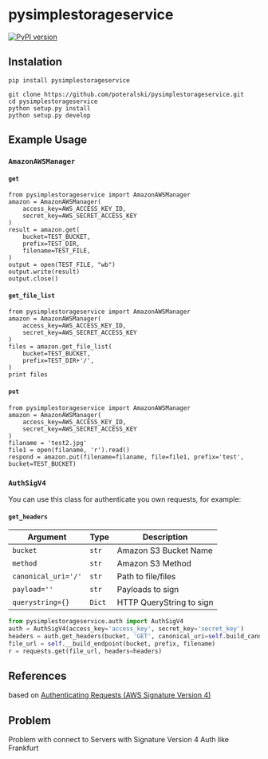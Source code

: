# pysimplestorageservice
[![PyPI version](https://badge.fury.io/py/pysimplestorageservice.svg)](https://badge.fury.io/py/pysimplestorageservice)
## Instalation
    pip install pysimplestorageservice

    git clone https://github.com/poteralski/pysimplestorageservice.git
    cd pysimplestorageservice
    python setup.py install
    python setup.py develop

## Example Usage
### `AmazonAWSManager`
#### `get`
    from pysimplestorageservice import AmazonAWSManager
    amazon = AmazonAWSManager(
        access_key=AWS_ACCESS_KEY_ID,
        secret_key=AWS_SECRET_ACCESS_KEY
    )
    result = amazon.get(
        bucket=TEST_BUCKET,
        prefix=TEST_DIR,
        filename=TEST_FILE,
    )
    output = open(TEST_FILE, "wb")
    output.write(result)
    output.close()
#### `get_file_list`
    from pysimplestorageservice import AmazonAWSManager
    amazon = AmazonAWSManager(
        access_key=AWS_ACCESS_KEY_ID,
        secret_key=AWS_SECRET_ACCESS_KEY
    )
    files = amazon.get_file_list(
        bucket=TEST_BUCKET,
        prefix=TEST_DIR+'/',
    )
    print files
#### `put`
    from pysimplestorageservice import AmazonAWSManager
    amazon = AmazonAWSManager(
        access_key=AWS_ACCESS_KEY_ID,
        secret_key=AWS_SECRET_ACCESS_KEY
    )
    filaname = 'test2.jpg'
    file1 = open(filaname, 'r').read()
    respond = amazon.put(filename=filaname, file=file1, prefix='test', bucket=TEST_BUCKET)
### `AuthSigV4`
You can use this class for authenticate you own requests, for example:
#### `get_headers`
Argument | Type | Description
-------- | ---- | -----------
`bucket` | `str` | Amazon S3 Bucket Name
`method` | `str` | Amazon S3 Method
`canonical_uri='/'` | `str` | Path to file/files
`payload=''` | `str` | Payloads to sign
`querystring={}` | `Dict` | HTTP QueryString to sign
```python
from pysimplestorageservice.auth import AuthSigV4
auth = AuthSigV4(access_key='access_key', secret_key='secret_key')
headers = auth.get_headers(bucket, 'GET', canonical_uri=self.build_cannonical_uri(filename, prefix))
file_url = self.__build_endpoint(bucket, prefix, filename)
r = requests.get(file_url, headers=headers)
```
## References
based on [Authenticating Requests (AWS Signature Version 4)](http://docs.aws.amazon.com/AmazonS3/latest/API/bucket-policy-s3-sigv4-conditions.html)

## Problem
Problem with connect to Servers with Signature Version 4 Auth like Frankfurt
